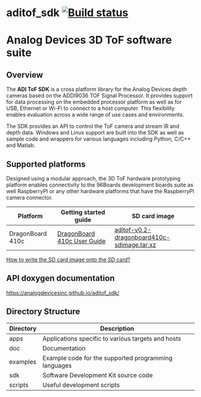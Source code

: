 # aditof_sdk [![Build status](https://ci.appveyor.com/api/projects/status/46t36hmy77ejrf88/branch/master?svg=true)](https://ci.appveyor.com/project/analogdevicesinc/aditof-sdk/branch/master)
# Analog Devices 3D ToF software suite

## Overview
The **ADI ToF SDK** is a cross platform library for the Analog Devices depth cameras based on the ADDI9036 TOF Signal Processor. It provides support for data processing on the embedded processor platform as well as for USB, Ethernet or Wi-Fi to connect to a host computer. This flexibility enables evaluation across a wide range of use cases and environments.

The SDK provides an API to control the ToF camera and stream IR and depth data. Windows and Linux support are built into the SDK as well as sample code and wrappers for various languages including Python, C/C++ and Matlab.

## Supported platforms
Designed using a modular approach, the 3D ToF hardware prototyping platform enables connectivity to the 96Boards development boards suite as well RaspberryPI or any other hardware platforms that have the RaspberryPI camera connector. 

| Platform | Getting started guide | SD card image |
| --------- | ----------- | ----------- |
| DragonBoard 410c | [DragonBoard 410c User Guide](doc/dragonboard410c/user_guide.md) | [aditof-v0.2-dragonboard410c-sdimage.tar.xz](http://swdownloads.analog.com/cse/aditof/aditof-v0.2-dragonboard410c-sdimage.tar.xz) |

[How to write the SD card image onto the SD card?](doc/sdcard_burn.md)

## API doxygen documentation
https://analogdevicesinc.github.io/aditof_sdk/

## Directory Structure
| Directory | Description |
| --------- | ----------- |
| apps | Applications specific to various targets and hosts |
| doc | Documentation |
| examples | Example code for the supported programming languages |
| sdk | Software Development Kit source code |
| scripts | Useful development scripts |

